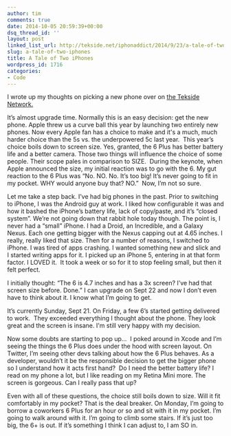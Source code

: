 ```yaml
---
author: tim
comments: true
date: 2014-10-05 20:59:39+00:00
dsq_thread_id: ''
layout: post
linked_list_url: http://tekside.net/iphonaddict/2014/9/23/a-tale-of-two-iphones
slug: a-tale-of-two-iphones
title: A Tale of Two iPhones
wordpress_id: 1716
categories:
- Code
---
```


I wrote up my thoughts on picking a new phone over on [the Tekside
Network.](http://tekside.net/iphonaddict/2014/9/23/a-tale-of-two-iphones)

It’s almost upgrade time. Normally this is an easy decision: get the new
phone. Apple threw us a curve ball this year by launching two entirely new
phones. Now every Apple fan has a choice to make and it's a much, much harder
choice than the 5s vs. the underpowered 5c last year.  This year’s choice
boils down to screen size. Yes, granted, the 6 Plus has better battery life
and a better camera. Those two things will influence the choice of some
people. Their scope pales in comparison to SIZE.  During the keynote, when
Apple announced the size, my initial reaction was to go with the 6. My gut
reaction to the 6 Plus was “No. NO. No. It’s too big! It’s never going to fit
in my pocket. WHY would anyone buy that? NO.”  Now, I’m not so sure.

Let me take a step back. I’ve had big phones in the past. Prior to switching
to iPhone, I was the Android guy at work. I liked how configurable it was and
how it bashed the iPhone’s battery life, lack of copy/paste, and it’s “closed
system”. We’re not going down that rabbit hole today though. The point is, I
never had a “small” iPhone. I had a Droid, an Incredible, and a Galaxy Nexus.
Each one getting bigger with the Nexus capping out at 4.65 inches. I really,
really liked that size. Then for a number of reasons, I switched to iPhone. I
was tired of apps crashing. I wanted something new and slick and I started
writing apps for it. I picked up an iPhone 5, entering in at that form factor.
I LOVED it.  It took a week or so for it to stop feeling small, but then it
felt perfect.

I initially thought: “The 6 is 4.7 inches and has a 3x screen? I’ve had that
screen size before. Done.” I can upgrade on Sept 22 and now I don’t even have
to think about it. I know what I’m going to get.

It’s currently Sunday, Sept 21. On Friday, a few 6’s started getting delivered
to work.  They exceeded everything I thought about the phone. They look great
and the screen is insane. I'm still very happy with my decision.

Now some doubts are starting to pop up…  I poked around in Xcode and I’m
seeing the things the 6 Plus does under the hood with screen layout. On
Twitter, I’m seeing other devs talking about how the 6 Plus behaves. As a
developer, wouldn’t it be the responsible decision to get the bigger phone so
I understand how it acts first hand?  Do I need the better battery life? I
read on my phone a lot, but I like reading on my Retina Mini more. The screen
is gorgeous. Can I really pass that up?

Even with all of these questions, the choice still boils down to size. Will it
fit comfortably in my pocket? That is the deal breaker. On Monday, I’m going
to borrow a coworkers 6 Plus for an hour or so and sit with it in my pocket.
I’m going to walk around with it. I’m going to climb some stairs. If it’s just
too big, the 6+ is out. If it’s something I think I can adjust to, I am SO in.

